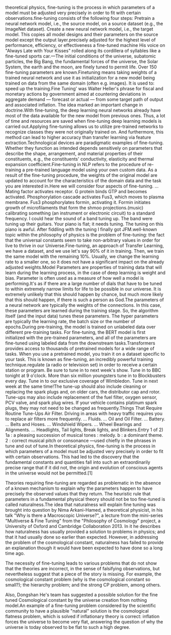 theoretical physics, fine-tuning is the process in which parameters of a model must be adjusted very precisely in order to fit with certain observations.fine-tuning consists of the following four steps: Pretrain a neural network model, i.e., the source model, on a source dataset (e.g., the ImageNet dataset). Create a new neural network model, i.e., the target model. This copies all model designs and their parameters on the source model except the output layer.precisely adjusted for the highest level of performance, efficiency, or effectiveness a fine-tuned machine His voice on "Always Late with Your Kisses" rolled along its cordillera of syllables like a fine-tuned sports car.—The initial conditions of the universe, subatomic particles, the Big Bang, the fundamental forces of the universe, the Solar System, the earth and the moon, are finely tuned to permit life. Over 150 fine-tuning parameters are known.Finetuning means taking weights of a trained neural network and use it as initialization for a new model being trained on data from the same domain (often e.g. images). It is used to: speed up the training.Fine Tuning' was Walter Heller's phrase for fiscal and monetary actions by government aimed at countering deviations in aggregate demand — forecast or actual — from some target path of output and associated inflation. The idea marked an important change in doctrine.With fine-tuning, the deep learning neural networks already have most of the data available for the new model from previous ones. Thus, a lot of time and resources are saved when fine-tuning deep learning models is carried out.Applying fine-tuning allows us to utilize pre-trained networks to recognize classes they were not originally trained on. And furthermore, this method can lead to higher accuracy than transfer learning via feature extraction.Technological devices are paradigmatic examples of fine-tuning. Whether they function as intended depends sensitively on parameters that describe the shape, arrangement, and material properties of their constituents, e.g., the constituents' conductivity, elasticity and thermal expansion coefficient.Fine-tuning in NLP refers to the procedure of re-training a pre-trained language model using your own custom data. As a result of the fine-tuning procedure, the weights of the original model are updated to account for the characteristics of the domain data and the task you are interested in.Here we will consider four aspects of fine-tuning.
...
Mating factor activates receptor.
G protein binds GTP and becomes activated.
Phosphorylation cascade activates Fus3, which moves to plasma membrane.
Fus3 phosphorylates formin, activating it.
Formin initiates growth of microfilaments that form the shmoo projections.(music) calibrating something (an instrument or electronic circuit) to a standard frequency.
I could hear the sound of a band tuning up.
The band were tuning up their guitars.
Your piano is flat; it needs tuning.
The tuning on this piano is awful.
After fiddling with the tuning I finally got JFM.well-known topic within the philosophy of physics is the problem of fine-tuning: the fact that the universal constants seem to take non-arbitrary values in order for live to thrive in our Universe.Fine-tuning, an approach of Transfer Learning, we have a dataset, and we use let's say 90% of it in training. Then, we train the same model with the remaining 10%. Usually, we change the learning rate to a smaller one, so it does not have a significant impact on the already adjusted weights.Model Parameters are properties of training data that will learn during the learning process, in the case of deep learning is weight and bias. Parameter is often used as a measure of how well a model is performing.It's as if there are a large number of dials that have to be tuned to within extremely narrow limits for life to be possible in our universe. It is extremely unlikely that this should happen by chance, but much more likely that this should happen, if there is such a person as God.The parameters of a neural network are typically the weights of the connections. In this case, these parameters are learned during the training stage. So, the algorithm itself (and the input data) tunes these parameters. The hyper parameters are typically the learning rate, the batch size or the number of epochs.During pre-training, the model is trained on unlabeled data over different pre-training tasks. For fine-tuning, the BERT model is first initialized with the pre-trained parameters, and all of the parameters are fine-tuned using labeled data from the downstream tasks.Transformers provides access to thousands of pretrained models for a wide range of tasks. When you use a pretrained model, you train it on a dataset specific to your task. This is known as fine-tuning, an incredibly powerful training technique.regulate (a radio or television set) in order to receive a certain station or program.
Be sure to tune in to next week's show.
Tune in to BBC tonight at 9 o'clock.
More than six million youngsters tune in to Blockbusters every day.
Tune in to our exclusive coverage of Wimbledon.
Tune in next week at the same time!The tune-up should also include cleaning or replacing the spark plugs and, on older cars, the distributor cap and rotor. Tune-ups may also include replacement of the fuel filter, oxygen sensor, PCV valve, and spark plug wires. If your vehicle contains platinum spark plugs, they may not need to be changed as frequently.Things That Require Routine Tune-Ups
Air Filter. Driving in areas with heavy traffic requires you to replace air filters more frequently. ... 
Fluids. ... 
Oil and Oil Filter. ... 
Battery. ... 
Belts and Hoses. ... 
Windshield Wipers. ... 
Wheel Bearings and Alignments. ... 
Headlights, Tail lights, Break lights, and Blinkers.Entry 1 of 2) 1a : a pleasing succession of musical tones : melody. b : a dominant theme. 2 : correct musical pitch or consonance —used chiefly in the phrases in tune and out of tune.In theoretical physics, fine-tuning is the process in which parameters of a model must be adjusted very precisely in order to fit with certain observations. This had led to the discovery that the fundamental constants and quantities fall into such an extraordinarily precise range that if it did not, the origin and evolution of conscious agents in the universe would not be permitted.[1]

Theories requiring fine-tuning are regarded as problematic in the absence of a known mechanism to explain why the parameters happen to have precisely the observed values that they return. The heuristic rule that parameters in a fundamental physical theory should not be too fine-tuned is called naturalness.The idea that naturalness will explain fine tuning was brought into question by Nima Arkani-Hamed, a theoretical physicist, in his talk "Why is there a Macroscopic Universe?", a lecture from the mini-series "Multiverse & Fine Tuning" from the "Philosophy of Cosmology" project, a University of Oxford and Cambridge Collaboration 2013. In it he describes how naturalness has usually provided a solution to problems in physics; and that it had usually done so earlier than expected. However, in addressing the problem of the cosmological constant, naturalness has failed to provide an explanation though it would have been expected to have done so a long time ago.

The necessity of fine-tuning leads to various problems that do not show that the theories are incorrect, in the sense of falsifying observations, but nevertheless suggest that a piece of the story is missing. For example, the cosmological constant problem (why is the cosmological constant so small?); the hierarchy problem; and the strong CP problem, among others.

Also, Dongshan He's team has suggested a possible solution for the fine tuned Cosmological constant by the universe creation from nothing model.An example of a fine-tuning problem considered by the scientific community to have a plausible "natural" solution is the cosmological flatness problem, which is solved if inflationary theory is correct: inflation forces the universe to become very flat, answering the question of why the universe is today observed to be flat to such a high degree.
